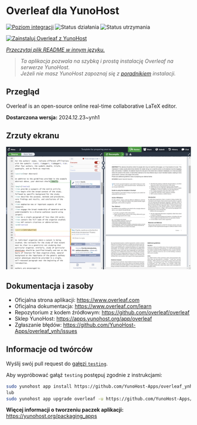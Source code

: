 <!--
To README zostało automatycznie wygenerowane przez <https://github.com/YunoHost/apps/tree/master/tools/readme_generator>
Nie powinno być ono edytowane ręcznie.
-->

# Overleaf dla YunoHost

[![Poziom integracji](https://apps.yunohost.org/badge/integration/overleaf)](https://ci-apps.yunohost.org/ci/apps/overleaf/)
![Status działania](https://apps.yunohost.org/badge/state/overleaf)
![Status utrzymania](https://apps.yunohost.org/badge/maintained/overleaf)

[![Zainstaluj Overleaf z YunoHost](https://install-app.yunohost.org/install-with-yunohost.svg)](https://install-app.yunohost.org/?app=overleaf)

*[Przeczytaj plik README w innym języku.](./ALL_README.md)*

> *Ta aplikacja pozwala na szybką i prostą instalację Overleaf na serwerze YunoHost.*  
> *Jeżeli nie masz YunoHost zapoznaj się z [poradnikiem](https://yunohost.org/install) instalacji.*

## Przegląd

Overleaf is an open-source online real-time collaborative LaTeX editor.


**Dostarczona wersja:** 2024.12.23~ynh1

## Zrzuty ekranu

![Zrzut ekranu z Overleaf](./doc/screenshots/screenshot.png)

## Dokumentacja i zasoby

- Oficjalna strona aplikacji: <https://www.overleaf.com>
- Oficjalna dokumentacja: <https://www.overleaf.com/learn>
- Repozytorium z kodem źródłowym: <https://github.com/overleaf/overleaf>
- Sklep YunoHost: <https://apps.yunohost.org/app/overleaf>
- Zgłaszanie błędów: <https://github.com/YunoHost-Apps/overleaf_ynh/issues>

## Informacje od twórców

Wyślij swój pull request do [gałęzi `testing`](https://github.com/YunoHost-Apps/overleaf_ynh/tree/testing).

Aby wypróbować gałąź `testing` postępuj zgodnie z instrukcjami:

```bash
sudo yunohost app install https://github.com/YunoHost-Apps/overleaf_ynh/tree/testing --debug
lub
sudo yunohost app upgrade overleaf -u https://github.com/YunoHost-Apps/overleaf_ynh/tree/testing --debug
```

**Więcej informacji o tworzeniu paczek aplikacji:** <https://yunohost.org/packaging_apps>
